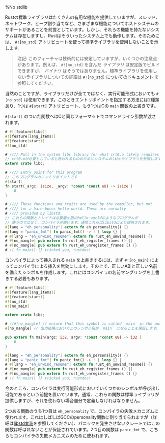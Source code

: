 %No stdlib
<!-- % No stdlib -->

<!-- Rust’s standard library provides a lot of useful functionality, but assumes -->
<!-- support for various features of its host system: threads, networking, heap -->
<!-- allocation, and others. There are systems that do not have these features, -->
<!-- however, and Rust can work with those too! To do so, we tell Rust that we -->
<!-- don’t want to use the standard library via an attribute: `#![no_std]`. -->
Rustの標準ライブラリはたくさんの有用な機能を提供していますが、スレッド、ネットワーク、ヒープ割り当てなど、さまざまな機能についてホストシステムのサポートがあることを前提としています。しかし、それらの機能を持たないシステムは存在しますし、Rustはそういったシステム上でも動作します。そのためには、 `#![no_std]` アトリビュートを使って標準ライブラリを使用しないことを示します。

<!-- > Note: This feature is technically stable, but there are some caveats. For -->
<!-- > one, you can build a `#![no_std]` _library_ on stable, but not a _binary_. -->
<!-- > For details on libraries without the standard library, see [the chapter on -->
<!-- > `#![no_std]`](using-rust-without-the-standard-library.html) -->
> 注記: このフィーチャは技術的には安定していますが、いくつかの注意点があります。例えば、 `#![no_std]` を含んだ _ライブラリ_ は安定版でビルドできますが、 _バイナリ_ はそうではありません。標準ライブラリを使用しないライブラリについての詳細は [`#![no_std]` についてのドキュメント](using-rust-without-the-standard-library.html) を参照してください。

<!-- Obviously there's more to life than just libraries: one can use -->
<!-- `#[no_std]` with an executable, controlling the entry point is -->
<!-- possible in two ways: the `#[start]` attribute, or overriding the -->
<!-- default shim for the C `main` function with your own. -->
当然のことですが、ライブラリだけが全てではなく、実行可能形式においても `#[no_std]` は使用できます。このときエントリポイントを指定する方法には2種類あり、1つは `#[start]` アトリビュート、もう1つはCの `main` 関数の上書きです。

<!-- The function marked `#[start]` is passed the command line parameters -->
<!-- in the same format as C: -->
`#[start]` のついた関数へはCと同じフォーマットでコマンドライン引数が渡されます。

```rust
# #![feature(libc)]
#![feature(lang_items)]
#![feature(start)]
#![no_std]

# //// Pull in the system libc library for what crt0.o likely requires
// crt0.oが必要としていると思われるもののためにシステムのlibcライブラリを参照します。
extern crate libc;

# //// Entry point for this program
// このプログラムのエントリポイントです
#[start]
fn start(_argc: isize, _argv: *const *const u8) -> isize {
    0
}

# //// These functions and traits are used by the compiler, but not
# //// for a bare-bones hello world. These are normally
# //// provided by libstd.
// これらの関数とトレイトは必要最小限のhello worldのようなプログラムが
// 使うのではなく、コンパイラが使います。通常これらはlibstdにより提供されます。
#[lang = "eh_personality"] extern fn eh_personality() {}
#[lang = "panic_fmt"] fn panic_fmt() -> ! { loop {} }
# #[lang = "eh_unwind_resume"] extern fn rust_eh_unwind_resume() {}
# #[no_mangle] pub extern fn rust_eh_register_frames () {}
# #[no_mangle] pub extern fn rust_eh_unregister_frames () {}
# // fn main() {} tricked you, rustdoc!
```

<!-- To override the compiler-inserted `main` shim, one has to disable it -->
<!-- with `#![no_main]` and then create the appropriate symbol with the -->
<!-- correct ABI and the correct name, which requires overriding the -->
<!-- compiler's name mangling too: -->
コンパイラによって挿入される `main` を上書きするには、まず `#![no_main]` によってコンパイラによる挿入を無効にします。その上で、正しいABIと正しい名前を備えたシンボルを作成します。これにはコンパイラの名前マングリングを上書きする必要もあります。

```rust
# #![feature(libc)]
#![feature(lang_items)]
#![feature(start)]
#![no_std]
#![no_main]

extern crate libc;

# //#[no_mangle] // ensure that this symbol is called `main` in the output
#[no_mangle] // 出力結果においてこのシンボル名が `main` になることを保証します。

pub extern fn main(argc: i32, argv: *const *const u8) -> i32 {
    0
}

#[lang = "eh_personality"] extern fn eh_personality() {}
#[lang = "panic_fmt"] fn panic_fmt() -> ! { loop {} }
# #[lang = "eh_unwind_resume"] extern fn rust_eh_unwind_resume() {}
# #[no_mangle] pub extern fn rust_eh_register_frames () {}
# #[no_mangle] pub extern fn rust_eh_unregister_frames () {}
# // fn main() {} tricked you, rustdoc!
```


<!-- The compiler currently makes a few assumptions about symbols which are available -->
<!-- in the executable to call. Normally these functions are provided by the standard -->
<!-- library, but without it you must define your own. -->
今のところ、コンパイラは実行可能形式においていくつかのシンボルが呼び出し可能であるという前提を置いています。通常、これらの関数は標準ライブラリが提供しますが、それを使わない場合自分で定義しなければなりません。

<!-- The first of these two functions, `eh_personality`, is used by the -->
<!-- failure mechanisms of the compiler. This is often mapped to GCC's -->
<!-- personality function (see the -->
<!-- [libstd implementation](../std/rt/unwind/index.html) for more -->
<!-- information), but crates which do not trigger a panic can be assured -->
<!-- that this function is never called. The second function, `panic_fmt`, is -->
<!-- also used by the failure mechanisms of the compiler. -->
2つある関数のうち1つ目は `eh_personality` で、コンパイラの失敗メカニズムに使われます。これはしばしばGCCのpersonality関数に割り当てられますが（詳細は[libstd実装](../std/rt/unwind/index.html)を参照してください）、パニックを発生させないクレートではこの関数は呼ばれないことが保証されています。2つ目の関数は `panic_fmt` で、こちらもコンパイラの失敗メカニズムのために使われます。
